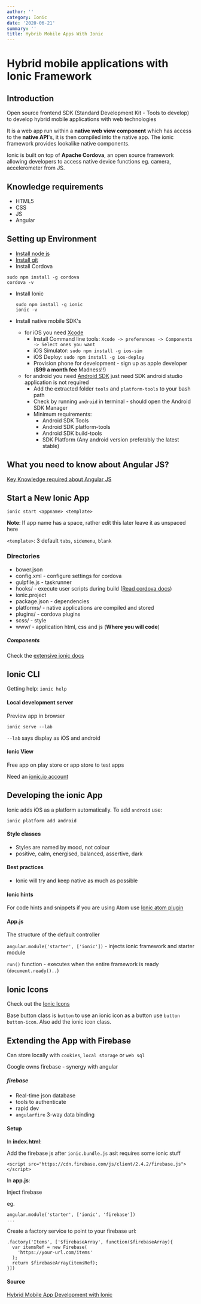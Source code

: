 ```yaml
---
author: ''
category: Ionic
date: '2020-06-21'
summary: ''
title: Hybrib Mobile Apps With Ionic
---
```

# Hybrid mobile applications with Ionic Framework

## Introduction

Open source frontend SDK (Standard Development Kit - Tools to develop) to develop hybrid mobile applications with web technologies

It is a web app run within a **native web view component** which has access to the **native API**'s, it is then compiled into the native app. The ionic framework provides lookalike native components.

Ionic is built on top of **Apache Cordova**, an open source framework allowing developers to access native device functions eg. camera, accelerometer from JS.

## Knowledge requirements

- HTML5
- CSS
- JS
- Angular

## Setting up Environment

- [Install node js](https://nodejs.org/en/download/)
- [Install git](https://git-scm.com/)
- Install Cordova

```
sudo npm install -g cordova
cordova -v
```

- Install Ionic

  ```
  sudo npm install -g ionic
  ionic -v
  ```

- Install native mobile SDK's
  - for iOS you need [Xcode](https://developer.apple.com/xcode/)
    - Install Command line tools: `Xcode -> preferences -> Components -> Select ones you want`
    - iOS Simulator: `sudo npm install -g ios-sim`
    - iOS Deploy: `sudo npm install -g ios-deploy`
    - Provision phone for development - sign up as apple developer (**$99 a month fee** Madness!!)
  - for android you need [Android SDK](http://developer.android.com/sdk/index.html) just need SDK android studio application is not required
    - Add the extracted folder `tools` and `platform-tools` to your bash path
    - Check by running `android` in terminal - should open the Android SDK Manager
    - Minimum requirements:
      - Android SDK Tools
      - Android SDK platform-tools
      - Android SDK build-tools
      - SDK Platform (Any android version preferably the latest stable)

## What you need to know about Angular JS?

[Key Knowledge required about Angular JS](https://doolan.pw/key-knowledge-angular-js)

## Start a New Ionic App

`ionic start <appname> <template>`

**Note**: If app name has a space, rather edit this later leave it as unspaced here

`<template>`: 3 default `tabs`, `sidemenu`, `blank`

### Directories

- bower.json
- config.xml - configure settings for cordova
- gulpfile.js - taskrunner
- hooks/ - execute user scripts during build ([Read cordova docs](https://cordova.apache.org/docs/en/5.0.0/))
- ionic.project
- package.json - dependencies
- platforms/ - native applications are compiled and stored
- plugins/ - cordova plugins
- scss/ - style
- www/ - application html, css and js (**Where you will code**)

##### Components

Check the [extensive ionic docs](http://ionicframework.com/docs/)

## Ionic CLI

Getting help: `ionic help`

#### Local development server

Preview app in browser

`ionic serve --lab`

`--lab` says display as iOS and android

#### Ionic View

Free app on play store or app store to test apps

Need an [ionic.io account](apps.ionic.io)

## Developing the ionic App

Ionic adds iOS as a platform automatically. To add `android` use:

```
ionic platform add android
```

#### Style classes

- Styles are named by mood, not colour
- positive, calm, energised, balanced, assertive, dark

#### Best practices

- Ionic will try and keep native as much as possible

#### Ionic hints

For code hints and snippets if you are using Atom use [Ionic atom plugin](https://github.com/imsingh/ionic-atom-plugin)

#### App.js

The structure of the default controller

`angular.module('starter', ['ionic'])` - injects ionic framework and starter module

`run()` function - executes when the entire framework is ready (`document.ready()..`)

## Ionic Icons

Check out the [Ionic Icons](http://ionicons.com/)

Base button class is `button` to use an ionic icon as a button use `button button-icon`. Also add the ionic icon class.

## Extending the App with Firebase

Can store locally with `cookies`, `local storage` or `web sql`

Google owns firebase - synergy with angular

##### firebase

- Real-time json database
- tools to authenticate
- rapid dev
- `angularfire` 3-way data binding

#### Setup

In **index.html**:

Add the firebase js after `ionic.bundle.js` asit requires some ionic stuff

```
<script src="https://cdn.firebase.com/js/client/2.4.2/firebase.js"></script>
```

In **app.js**:

Inject firebase

eg.

```
angular.module('starter', ['ionic', 'firebase'])
...
```

Create a factory service to point to your firebase url:

```
.factory('Items', ['$firebaseArray', function($firebaseArray){
  var itemsRef = new Firebase(
    'https://your-url.com/items'
  );
  return $firebaseArray(itemsRef);
}])
```


#### Source

[Hybrid Mobile App Development with Ionic](http://shop.oreilly.com/product/0636920046141.do)
